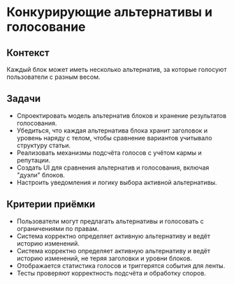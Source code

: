 # Конкурирующие альтернативы и голосование

## Контекст
Каждый блок может иметь несколько альтернатив, за которые голосуют пользователи с разным весом.

## Задачи
- Спроектировать модель альтернатив блоков и хранение результатов голосования.
- Убедиться, что каждая альтернатива блока хранит заголовок и уровень наряду с телом, чтобы сравнение вариантов учитывало структуру статьи.
- Реализовать механизмы подсчёта голосов с учётом кармы и репутации.
- Создать UI для сравнения альтернатив и голосования, включая "дуэли" блоков.
- Настроить уведомления и логику выбора активной альтернативы.

## Критерии приёмки
- Пользователи могут предлагать альтернативы и голосовать с ограничениями по правам.
- Система корректно определяет активную альтернативу и ведёт историю изменений.
- Система корректно определяет активную альтернативу и ведёт историю изменений, не теряя заголовки и уровни блоков.
- Отображается статистика голосов и триггерятся события для ленты.
- Тесты проверяют корректность подсчёта и обработку споров.
